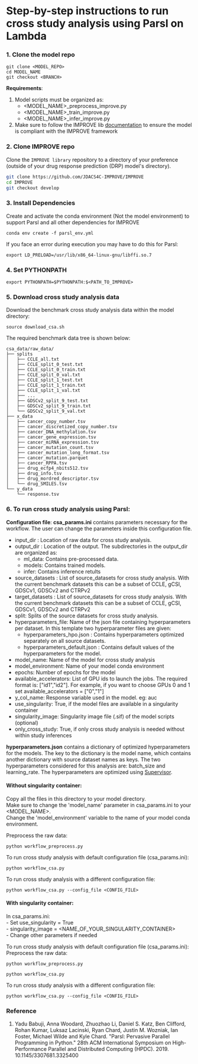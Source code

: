 
# Step-by-step instructions to run cross study analysis using Parsl on Lambda

### 1. Clone the model repo
```
git clone <MODEL_REPO>
cd MODEL_NAME
git checkout <BRANCH>
```
**Requirements**:
1. Model scripts must be organized as:
    - <MODEL_NAME>_preprocess_improve.py
    - <MODEL_NAME>_train_improve.py
    - <MODEL_NAME>_infer_improve.py
2. Make sure to follow the IMPROVE lib [documentation](https://jdacs4c-improve.github.io/docs) to ensure the model is compliant with the IMPROVE framework

### 2. Clone IMPROVE repo
Clone the `IMPROVE library` repository to a directory of your preference (outside of your drug response prediction (DRP) model's directory).

```bash
git clone https://github.com/JDACS4C-IMPROVE/IMPROVE
cd IMPROVE
git checkout develop
```

### 3. Install Dependencies
Create and activate the conda environment (Not the model environment) to support Parsl and all other dependencies for IMPROVE
```
conda env create -f parsl_env.yml
```

If you face an error during execution you may have to do this for Parsl:
```
export LD_PRELOAD=/usr/lib/x86_64-linux-gnu/libffi.so.7
```

### 4. Set PYTHONPATH
```
export PYTHONPATH=$PYTHONPATH:$<PATH_TO_IMPROVE>
```

### 5. Download cross study analysis data
Download the benchmark cross study analysis data within the model directory:
```
source download_csa.sh
```
The required benchmark data tree is shown below:
```
csa_data/raw_data/
├── splits
│   ├── CCLE_all.txt
│   ├── CCLE_split_0_test.txt
│   ├── CCLE_split_0_train.txt
│   ├── CCLE_split_0_val.txt
│   ├── CCLE_split_1_test.txt
│   ├── CCLE_split_1_train.txt
│   ├── CCLE_split_1_val.txt
│   ├── ...
│   ├── GDSCv2_split_9_test.txt
│   ├── GDSCv2_split_9_train.txt
│   └── GDSCv2_split_9_val.txt
├── x_data
│   ├── cancer_copy_number.tsv
│   ├── cancer_discretized_copy_number.tsv
│   ├── cancer_DNA_methylation.tsv
│   ├── cancer_gene_expression.tsv
│   ├── cancer_miRNA_expression.tsv
│   ├── cancer_mutation_count.tsv
│   ├── cancer_mutation_long_format.tsv
│   ├── cancer_mutation.parquet
│   ├── cancer_RPPA.tsv
│   ├── drug_ecfp4_nbits512.tsv
│   ├── drug_info.tsv
│   ├── drug_mordred_descriptor.tsv
│   └── drug_SMILES.tsv
└── y_data
    └── response.tsv
```

### 6. To run cross study analysis using Parsl:
**Configuration file**:
**csa_params.ini** contains parameters necessary for the workflow. The user can change the parameters inside this configuration file.

 - input_dir : Location of raw data for cross study analysis. 
 - output_dir : Location of the output. The subdirectories in the output_dir are organized as:
    - ml_data: Contains pre-processed data.
    - models: Contains trained models.
    - infer: Contains inference retults
 - source_datasets : List of source_datasets for cross study analysis. With the current benchmark datasets this can be a subset of CCLE, gCSI, GDSCv1, GDSCv2 and CTRPv2
 - target_datasets : List of source_datasets for cross study analysis. With the current benchmark datasets this can be a subset of CCLE, gCSI, GDSCv1, GDSCv2 and CTRPv2
 - split: Splits of the source datasets for cross study analysis.
 - hyperparameters_file: Name of the json file containing hyperparameters per dataset. In this template two hyperparameter files are given:
    - hyperparameters_hpo.json : Contains hyperparameters optimized separately on all source datasets.
    - hyperparameters_default.json : Contains default values of the hyperparameters for the model.
 - model_name: Name of the model for cross study analysis
 - model_environment: Name of your model conda environment
 - epochs: Number of epochs for the model
 - available_accelerators: List of GPU ids to launch the jobs. The required format is: ["id1","id2"]. For example, if you want to choose GPUs 0 and 1 set available_accelerators = ["0","1"]
 - y_col_name: Response variable used in the model. eg: auc
 - use_singularity: True, if the model files are available in a singularity container
 - singularity_image: Singularity image file (.sif) of the model scripts (optional)
 - only_cross_study: True, if only cross study analysis is needed without within study inferences

**hyperparameters.json** contains a dictionary of optimized hyperparameters for the models. The key to the dictionary is the model name, which contains another dictionary with source dataset names as keys. The two hyperparameters considered for this analysis are: batch_size and learning_rate. 
The hyperparameters are optimized using [Supervisor](https://github.com/JDACS4C-IMPROVE/HPO).

#### Without singularity container:

Copy all the files in this directory to your model directory.  
Make sure to change the 'model_name' parameter in csa_params.ini to your <MODEL_NAME>.  
Change the 'model_environment' variable to the name of your model conda environment.

Preprocess the raw data:
```
python workflow_preprocess.py
```
To run cross study analysis with default configuration file (csa_params.ini):
```
python workflow_csa.py
```
 To run cross study analysis with a different configuration file:
```
python workflow_csa.py --config_file <CONFIG_FILE>
```

#### With singularity container:
In csa_params.ini:  
    - Set use_singularity = True  
    - singularity_image = <NAME_OF_YOUR_SINGULARITY_CONTAINER>  
    - Change other parameters if needed  

To run cross study analysis with default configuration file (csa_params.ini):  
Preprocess the raw data:
```
python workflow_preprocess.py
```
```
python workflow_csa.py
```
To run cross study analysis with a different configuration file:
```
python workflow_csa.py --config_file <CONFIG_FILE>
```


### Reference
1.	Yadu Babuji, Anna Woodard, Zhuozhao Li, Daniel S. Katz, Ben Clifford, Rohan Kumar, Luksaz Lacinski, Ryan Chard, Justin M. Wozniak, Ian Foster, Michael Wilde and Kyle Chard. "Parsl: Pervasive Parallel Programming in Python." 28th ACM International Symposium on High-Performance Parallel and Distributed Computing (HPDC). 2019. 10.1145/3307681.3325400